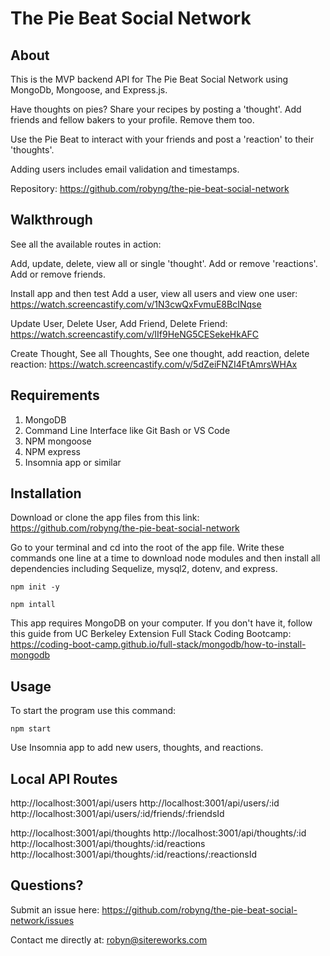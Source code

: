 # The Pie Beat Social Network

## About

This is the MVP backend API for The Pie Beat Social Network using MongoDb, Mongoose, and Express.js. 

Have thoughts on pies? Share your recipes by posting a 'thought'. 
Add friends and fellow bakers to your profile. Remove them too. 

Use the Pie Beat to interact with your friends and post a 'reaction' to their 'thoughts'.

Adding users includes email validation and timestamps.

Repository: https://github.com/robyng/the-pie-beat-social-network 

## Walkthrough
See all the available routes in action: 

Add, update, delete, view all or single 'thought'. 
Add or remove 'reactions'.
Add or remove friends.


Install app and then test Add a user, view all users and view one user:
https://watch.screencastify.com/v/1N3cwQxFvmuE8BcINqse 

Update User, Delete User, Add Friend, Delete Friend:
https://watch.screencastify.com/v/IIf9HeNG5CESekeHkAFC 

Create Thought, See all Thoughts, See one thought, add reaction, delete reaction:
https://watch.screencastify.com/v/5dZeiFNZI4FtAmrsWHAx


## Requirements

1. MongoDB
2. Command Line Interface like Git Bash or VS Code
3. NPM mongoose
4. NPM express
5. Insomnia app or similar


## Installation

Download or clone the app files from this link:
https://github.com/robyng/the-pie-beat-social-network 

Go to your terminal and cd into the root of the app file. 
Write these commands one line at a time to download node modules and then install all dependencies including Sequelize, mysql2, dotenv, and express.

    npm init -y
    
    npm intall

This app requires MongoDB on your computer. If you don't have it, follow this guide from UC Berkeley Extension Full Stack Coding Bootcamp: https://coding-boot-camp.github.io/full-stack/mongodb/how-to-install-mongodb 


## Usage

To start the program use this command:

    npm start

Use Insomnia app to add new users, thoughts, and reactions. 

## Local API Routes

http://localhost:3001/api/users
http://localhost:3001/api/users/:id
http://localhost:3001/api/users/:id/friends/:friendsId

http://localhost:3001/api/thoughts
http://localhost:3001/api/thoughts/:id
http://localhost:3001/api/thoughts/:id/reactions
http://localhost:3001/api/thoughts/:id/reactions/:reactionsId

## Questions?

Submit an issue here: https://github.com/robyng/the-pie-beat-social-network/issues

Contact me directly at: robyn@sitereworks.com